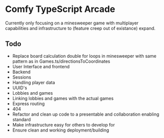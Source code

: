 # Comfy TypeScript Arcade

Currently only focusing on a minesweeper game with multiplayer capabilities and infrastructure to (feature creep out of existance) expand.

## Todo

-   Replace board calculation double for loops in minesweeper with same pattern as in Games.ts/directionsToCoordinates
-   User Interface and frontend
-   Backend
-   Sessions
-   Handling player data
-   UUID's
-   Lobbies and games
-   Linking lobbies and games with the actual games
-   Express routing
-   404
-   Refactor and clean up code to a presentable and collaboration enabling standard
-   Make infrastructure easy for others to develop for
-   Ensure clean and working deployment/building

